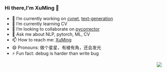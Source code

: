 ### Hi there,I'm XuMing 👋

- 🔭 I’m currently working on [cvnet](https://github.com/shibing624/cvnet), [text-generation](https://github.com/shibing624/text-generation)
- 🌱 I’m currently learning CV
- 👯 I’m looking to collaborate on [pycorrector](https://github.com/shibing624/pycorrector)
- 💬 Ask me about <highlight>NLP, pytorch, ML, CV</highlight>
- 📫 How to reach me: [XuMing](https://blog.csdn.net/mingzai624)
- 😄 Pronouns: 做个星星，有棱有角，还会发光
- ⚡ Fun fact: debug is harder than write bug

<!--
**shibing624/shibing624** is a ✨ _special_ ✨ repository because its `README.md` (this file) appears on your GitHub profile.

Here are some ideas to get you started:

- 🔭 I’m currently working on ...
- 🌱 I’m currently learning ...
- 👯 I’m looking to collaborate on ...
- 🤔 I’m looking for help with ...
- 💬 Ask me about ...
- 📫 How to reach me: ...
- 😄 Pronouns: ...
- ⚡ Fun fact: ...
-->

<img align="right" src="https://github-readme-stats.vercel.app/api?username=shibing624&show_icons=true&icon_color=CE1D2D&text_color=718096&bg_color=0d1019&hide_title=false&&hide_border=true" />
